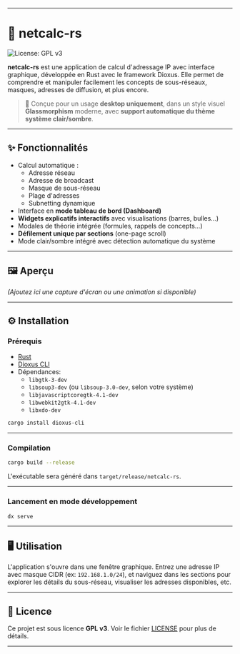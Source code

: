 
---

# 🧮 netcalc-rs

![License: GPL v3](https://img.shields.io/badge/license-GPLv3-blue)

**netcalc-rs** est une application de calcul d'adressage IP avec interface graphique, développée en Rust avec le framework Dioxus. Elle permet de comprendre et manipuler facilement les concepts de sous-réseaux, masques, adresses de diffusion, et plus encore.

> 🎯 Conçue pour un usage **desktop uniquement**, dans un style visuel **Glassmorphism** moderne, avec **support automatique du thème système clair/sombre**.

---

## ✨ Fonctionnalités

- Calcul automatique :
  - Adresse réseau
  - Adresse de broadcast
  - Masque de sous-réseau
  - Plage d'adresses
  - Subnetting dynamique
- Interface en **mode tableau de bord (Dashboard)**
- **Widgets explicatifs interactifs** avec visualisations (barres, bulles…)
- Modales de théorie intégrée (formules, rappels de concepts…)
- **Défilement unique par sections** (one-page scroll)
- Mode clair/sombre intégré avec détection automatique du système

---

## 🖼️ Aperçu

_(Ajoutez ici une capture d'écran ou une animation si disponible)_

---

## ⚙️ Installation

### Prérequis

- [Rust](https://www.rust-lang.org/fr)
- [Dioxus CLI](https://dioxuslabs.com/)
- Dépendances:
  - `libgtk-3-dev`
  - `libsoup3-dev` (ou `libsoup-3.0-dev`, selon votre système)
  - `libjavascriptcoregtk-4.1-dev`
  - `libwebkit2gtk-4.1-dev`
  - `libxdo-dev`

```bash
cargo install dioxus-cli
````

---

### Compilation

```bash
cargo build --release
```

L'exécutable sera généré dans `target/release/netcalc-rs`.

---

### Lancement en mode développement

```bash
dx serve
```

---

## 🖥️ Utilisation

L'application s'ouvre dans une fenêtre graphique. Entrez une adresse IP avec masque CIDR (ex: `192.168.1.0/24`), et naviguez dans les sections pour explorer les détails du sous-réseau, visualiser les adresses disponibles, etc.

---

## 📜 Licence

Ce projet est sous licence **GPL v3**. Voir le fichier [LICENSE](LICENSE) pour plus de détails.

---
